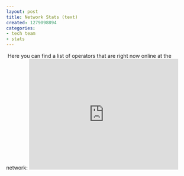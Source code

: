 ```yaml
---
layout: post
title: Network Stats (text)
created: 1279098894
categories:
- tech team
- stats
---
```

<p>&nbsp;Here you can find a list of operators that are right now online at the network:&nbsp;<iframe width="80%" scrolling="no" height="300px" frameborder="0" src="http://scoutlink.net/stats/netstats.php"></iframe></p>

